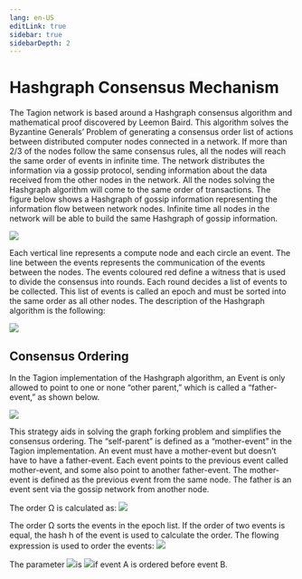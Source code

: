 ```yaml
---
lang: en-US
editLink: true
sidebar: true
sidebarDepth: 2
---
```


# Hashgraph Consensus Mechanism

The Tagion network is based around a Hashgraph consensus algorithm and mathematical proof discovered by Leemon Baird. This algorithm solves the Byzantine Generals’ Problem of
generating a consensus order list of actions between distributed computer nodes connected in a network. If more than 2/3 of the nodes follow the same consensus rules, all the nodes will reach the same order of events in infinite time. The network distributes the information via a gossip protocol, sending information about the data received from the other nodes in the network. All the nodes solving the Hashgraph algorithm will come to the same order of transactions. The figure below shows a Hashgraph of gossip information representing the information flow between network nodes. Infinite time all nodes in the network will be able to build the same Hashgraph of gossip information.

![](https://i.imgur.com/Av0LAvh.png)

Each vertical line represents a compute node and each circle an event. The line between the events represents the communication of the events between the nodes. The events coloured red define a witness that is used to divide the consensus into rounds. Each round decides a list of events to be collected. This list of events is called an epoch and must be sorted into the same order as all other nodes. The description of the Hashgraph algorithm is the following:

![](https://i.imgur.com/cZtRXVm.png)

## Consensus Ordering

In the Tagion implementation of the Hashgraph algorithm, an Event is only allowed to point to one or none “other parent,” which is called a “father-event,” as shown below.

![](https://i.imgur.com/9ncRipt.png)

This strategy aids in solving the graph forking problem and simplifies the consensus ordering. The “self-parent” is defined as a “mother-event” in the Tagion implementation. An event must have a mother-event but doesn’t have to have a father-event.
Each event points to the previous event called mother-event, and some also point to another father-event. The mother-event is defined as the previous event from the same node. The father is an event sent via the gossip network from another node.

The order Ω is calculated as:
![](https://i.imgur.com/AjU6Lbi.png)

The order Ω sorts the events in the epoch list. If the order of two events is equal, the hash h of the event is used to calculate the order. The flowing expression is used to order the events:
![](https://i.imgur.com/MuZ0kDM.png)

The parameter ![](https://i.imgur.com/Ho3uSLV.png)is ![](https://i.imgur.com/DvIMNxs.png)if event A is ordered before event B.
